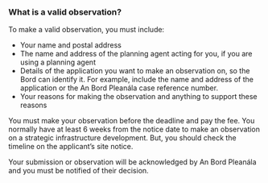###  **What is a valid observation?**

To make a valid observation, you must include:

  * Your name and postal address 
  * The name and address of the planning agent acting for you, if you are using a planning agent 
  * Details of the application you want to make an observation on, so the Bord can identify it. For example, include the name and address of the application or the An Bord Pleanála case reference number. 
  * Your reasons for making the observation and anything to support these reasons 

You must make your observation before the deadline and pay the fee. You
normally have at least 6 weeks from the notice date to make an observation on
a strategic infrastructure development. But, you should check the timeline on
the applicant’s site notice.

Your submission or observation will be acknowledged by An Bord Pleanála and
you must be notified of their decision.
